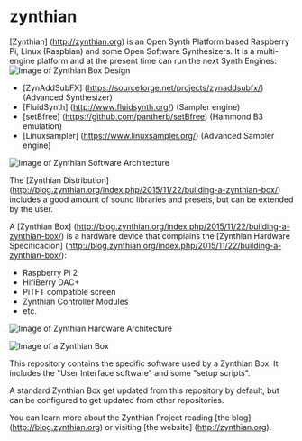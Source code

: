 # zynthian

[Zynthian] (http://zynthian.org) is an Open Synth Platform based  Raspberry Pi, Linux (Raspbian) and some Open Software Synthesizers. It is a multi-engine platform and at the present time can run the next Synth Engines:
![Image of Zynthian Box Design](http://zynthian.org/img/github/zynthian-case-render-01.jpg)

+ [ZynAddSubFX] (https://sourceforge.net/projects/zynaddsubfx/) (Advanced Synthesizer)
+ [FluidSynth] (http://www.fluidsynth.org/) (Sampler engine)
+ [setBfree] (https://github.com/pantherb/setBfree) (Hammond B3 emulation)
+ [Linuxsampler] (https://www.linuxsampler.org/) (Advanced Sampler engine)

![Image of Zynthian Software Architecture](http://zynthian.org/img/github/zynthian_software_amidi_scheme.png)

The [Zynthian Distribution] (http://blog.zynthian.org/index.php/2015/11/22/building-a-zynthian-box/) includes a good amount of sound libraries and presets, but can be extended by the user.

A [Zynthian Box] (http://blog.zynthian.org/index.php/2015/11/22/building-a-zynthian-box/) is a hardware device that complains the [Zynthian Hardware Specificacion] (http://blog.zynthian.org/index.php/2015/11/22/building-a-zynthian-box/):

+ Raspberry Pi 2
+ HifiBerry DAC+
+ PiTFT compatible screen
+ Zynthian Controller Modules
+ etc.

![Image of Zynthian Hardware Architecture](http://zynthian.org/img/github/zynthian_hardware_scheme.png)

![Image of a Zynthian Box](http://zynthian.org/img/github/zynthian-prototype2-01.jpg)

This repository contains the specific software used by a Zynthian Box. It includes the "User Interface software" and some "setup scripts".

A standard Zynthian Box get updated from this repository by default, but can be configured to get updated from other repositories.

You can learn more about the Zynthian Project reading [the blog] (http://blog.zynthian.org) or visiting [the website] (http://zynthian.org).
